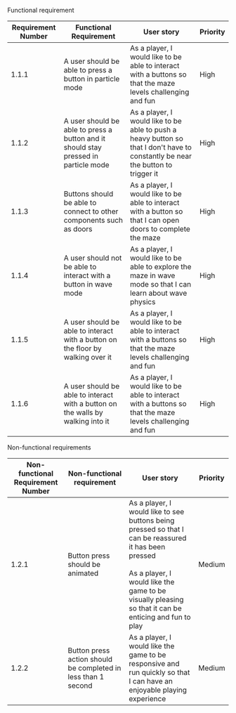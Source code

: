 Functional requirement 

| Requirement Number | Functional Requirement                                                              | User story                                                                                                                      | Priority |
| ------------------ | ----------------------------------------------------------------------------------- | ------------------------------------------------------------------------------------------------------------------------------- | -------- |
| 1.1.1              | A user should be able to press a button in particle mode                            | As a player, I would like to be able to interact with a buttons so that the maze levels challenging and fun                     | High     |
| 1.1.2              | A user should be able to press a button and it should stay pressed in particle mode | As a player, I would like to be able to push a heavy button so that I don't have to constantly be near the button to trigger it | High     |
| 1.1.3              | Buttons should be able to connect to other components such as doors                 | As a player, I would like to be able to interact with a button so that I can open doors to complete the maze                    | High     |
| 1.1.4              | A user should not be able to interact with a button in wave mode                    | As a player, I would like to be able to explore the maze in wave mode so that I can learn about wave physics                    | High     |
| 1.1.5              | A user should be able to interact with a button on the floor by walking over it     | As a player, I would like to be able to interact with a buttons so that the maze levels challenging and fun                     | High     |
| 1.1.6              | A user should be able to interact with a button on the walls by walking into it     | As a player, I would like to be able to interact with a buttons so that the maze levels challenging and fun                     | High     |

Non-functional requirements

| Non-functional Requirement Number | Non-functional requirement                                    | User story                                                                                                                                                                                                         | Priority |
| --------------------------------- | ------------------------------------------------------------- | ------------------------------------------------------------------------------------------------------------------------------------------------------------------------------------------------------------------ | -------- |
| 1.2.1                             | Button press should be animated                               | As a player, I would like to see buttons being pressed so that I can be reassured it has been pressed<br><br>As a player, I would like the game to be visually pleasing so that it can be enticing and fun to play | Medium   |
| 1.2.2                             | Button press action should be completed in less than 1 second | As a player, I would like the game to be responsive and run quickly so that I can have an enjoyable playing experience                                                                                             | Medium   |

